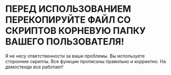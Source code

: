 ПЕРЕД ИСПОЛЬЗОВАНИЕМ ПЕРЕКОПИРУЙТЕ ФАЙЛ СО СКРИПТОВ КОРНЕВУЮ ПАПКУ ВАШЕГО ПОЛЬЗОВАТЕЛЯ!
========
Я не несу ответственности за ваши проблемы. Вы используете сторонние скрипты. Все функции прописаны правильно и корректно. На демостенде все работает!
